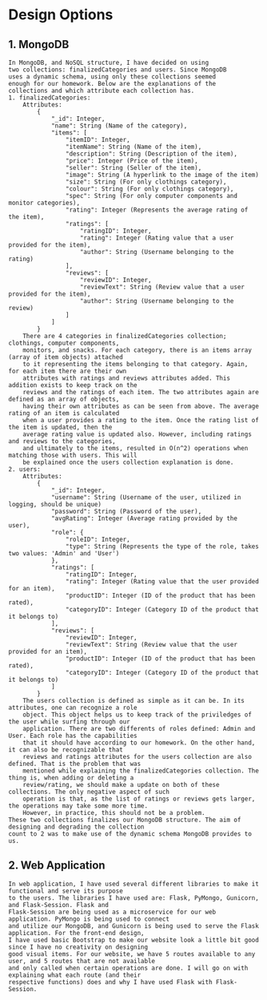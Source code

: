 # Design Options
## 1. MongoDB
	In MongoDB, and NoSQL structure, I have decided on using
	two collections: finalizedCategories and users. Since MongoDB
	uses a dynamic schema, using only these collections seemed
	enough for our homework. Below are the explanations of the
	collections and which attribute each collection has.
	1. finalizedCategories:
		Attributes:
			{
				"_id": Integer,
				"name": String (Name of the category),
				"items": [
					"itemID": Integer,
					"itemName": String (Name of the item),
					"description": String (Description of the item),
					"price": Integer (Price of the item),
					"seller": String (Seller of the item),
					"image": String (A hyperlink to the image of the item)
					"size": String (For only clothings category),
					"colour": String (For only clothings category),
					"spec": String (For only computer components and monitor categories),
					"rating": Integer (Represents the average rating of the item),
					"ratings": [
						"ratingID": Integer,
						"rating": Integer (Rating value that a user provided for the item),
						"author": String (Username belonging to the rating)
					],
					"reviews": [
						"reviewID": Integer,
						"reviewText": String (Review value that a user provided for the item),
						"author": String (Username belonging to the review)
					]
				]
			}
		There are 4 categories in finalizedCategories collection; clothings, computer components,
		monitors, and snacks. For each category, there is an items array (array of item objects) attached
		to it representing the items belonging to that category. Again, for each item there are their own
		attributes with	ratings and reviews attributes added. This addition exists to keep track on the
		reviews and the ratings of each item. The two attributes again are defined as an array of objects,
		having their own attributes as can be seen from above. The average rating of an item is calculated
		when a user provides a rating to the item. Once the rating list of the item is updated, then the
		average rating value is updated also. However, including ratings and reviews to the categories,
		and ultimately to the items, resulted in O(n^2) operations when matching those with users. This will
		be explained once the users collection explanation is done.
	2. users:
		Attributes:
			{
				"_id": Integer,
				"username": String (Username of the user, utilized in logging, should be unique)
				"password": String (Password of the user),
				"avgRating": Integer (Average rating provided by the user),
				"role": {
					"roleID": Integer,
					"type": String (Represents the type of the role, takes two values: 'Admin' and 'User')
				},
				"ratings": [
					"ratingID": Integer,
					"rating": Integer (Rating value that the user provided for an item),
					"productID": Integer (ID of the product that has been rated),
					"categoryID": Integer (Category ID of the product that it belongs to)
				],
				"reviews": [
					"reviewID": Integer,
					"reviewText": String (Review value that the user provided for an item),
					"productID": Integer (ID of the product that has been rated),
					"categoryID": Integer (Category ID of the product that it belongs to)
				]
			}
		The users collection is defined as simple as it can be. In its attributes, one can recognize a role
		object. This object helps us to keep track of the priviledges of the user while surfing through our
		application. There are two differents of roles defined: Admin and User. Each role has the capabilities
		that it should have according to our homework. On the other hand, it can also be recognizable that
		reviews and ratings attributes for the users collection are also defined. That is the problem that was
		mentioned while explaining the finalizedCategories collection. The thing is, when adding or deleting a
		review/rating, we should make a update on both of these collections. The only negative aspect of such
		operation is that, as the list of ratings or reviews gets larger, the operations may take some more time.
		However, in practice, this should not be a problem.
	These two collections finalizes our MongoDB structure. The aim of designing and degrading the collection
	count to 2 was to make use of the dynamic schema MongoDB provides to us.
## 2. Web Application
	In web application, I have used several different libraries to make it functional and serve its purpose
	to the users. The libraries I have used are: Flask, PyMongo, Gunicorn, and Flask-Session. Flask and
	Flask-Session are being used as a microservice for our web application. PyMongo is being used to connect
	and utilize our MongoDB, and Gunicorn is being used to serve the Flask application. For the front-end design,
	I have used basic Bootstrap to make our website look a little bit good since I have no creativity on designing
	good visual items. For our website, we have 5 routes available to any user, and 5 routes that are not available
	and only called when certain operations are done. I will go on with explaining what each route (and their
	respective functions) does and why I have used Flask with Flask-Session.

